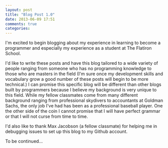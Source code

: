 ```yaml
---
layout: post
title: "Blog Post 1.0"
date: 2013-06-09 17:51
comments: true
categories: 
---
```


I'm excited to begin blogging about my experience in learning to become a programmer and especially my experience as a student at The Flatiron School.  

I'd like to write these posts and have this blog tailored to a wide variety of people ranging from someone who has no programming knowledge to those who are masters in the field (I'm sure once my development skills and vocabulary grow a good number of these posts will begin to be more technical.)  I can promise this specific blog will be different than other blogs built by programmers because I believe my background is very unique to this field.  While my fellow classmates come from many different background ranging from professional skydivers to accountants at Goldman Sachs, the only job I've had has been as a professional baseball player.  One the other side of the coin I cannot promise that I will have perfect grammar or that I will not curse from time to time.

I'd also like to thank Max Jacobson (a fellow classmate) for helping me in debugging issues to set up this blog to my Github account.

To be continued... 